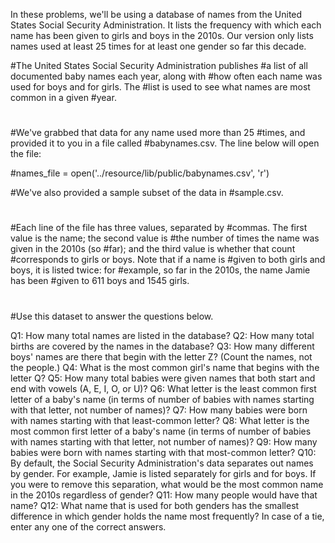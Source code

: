 In these problems, we'll be using a database of names from the United States Social Security Administration. It lists the frequency with which each name has been given to girls and boys in the 2010s. Our version only lists names used at least 25 times for at least one gender so far this decade.

#The United States Social Security Administration publishes
#a list of all documented baby names each year, along with
#how often each name was used for boys and for girls. The
#list is used to see what names are most common in a given
#year.
#
#We've grabbed that data for any name used more than 25
#times, and provided it to you in a file called
#babynames.csv. The line below will open the file:

#names_file = open('../resource/lib/public/babynames.csv', 'r')

#We've also provided a sample subset of the data in
#sample.csv.
#
#Each line of the file has three values, separated by
#commas. The first value is the name; the second value is
#the number of times the name was given in the 2010s (so
#far); and the third value is whether that count
#corresponds to girls or boys. Note that if a name is
#given to both girls and boys, it is listed twice: for
#example, so far in the 2010s, the name Jamie has been
#given to 611 boys and 1545 girls.
#
#Use this dataset to answer the questions below.

Q1: How many total names are listed in the database?
Q2: How many total births are covered by the names in the database?
Q3: How many different boys' names are there that begin with the letter Z? (Count the names, not the people.)
Q4: What is the most common girl's name that begins with the letter Q?
Q5: How many total babies were given names that both start and end with vowels (A, E, I, O, or U)?
Q6: What letter is the least common first letter of a baby's name (in terms of number of babies with names starting with that letter, not number of names)?
Q7: How many babies were born with names starting with that least-common letter?
Q8: What letter is the most common first letter of a baby's name (in terms of number of babies with names starting with that letter, not number of names)?
Q9: How many babies were born with names starting with that most-common letter?
Q10: By default, the Social Security Administration's data separates out names by gender. For example, Jamie is listed separately for girls and for boys. If you were to remove this separation, what would be the most common name in the 2010s regardless of gender?
Q11: How many people would have that name?
Q12: What name that is used for both genders has the smallest difference in which gender holds the name most frequently? In case of a tie, enter any one of the correct answers.